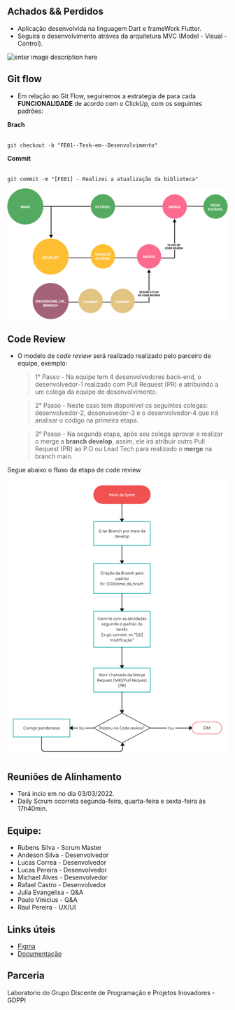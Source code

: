 ## Achados && Perdidos

- Aplicação desenvolvida na linguagem Dart e frameWork Flutter.
- Seguirá o desenvolvimento atráves da arquitetura MVC (Model - Visual - Control).
  
![enter image description here](https://book.cakephp.org/1.3/pt/_images/basic_mvc.png)



## Git flow

- Em relação ao Git Flow, seguiremos a estrategia de para cada **FUNCIONALIDADE** de acordo com o ClickUp, com os seguintes padrões:

**Brach**
```

git checkout -b "FE01--Tesk-em--Desenvolvimento"

```
**Commit**
```

git commit -m "[FE01] - Realizei a atualização da biblioteca"

```

![Logo do Markdown](img/code.png)

## Code Review

- O modelo de *code review* será realizado realizado pelo parceiro de equipe, exemplo:
  > 1° Passo - Na equipe tem 4 desenvolvedores back-end, o desenvolvedor-1 realizado com Pull Request (PR) e atribuindo a um colega da equipe de desenvolvimento. 

  > 2° Passo  - Neste caso tem disponivel os seguintes colegas: desenvolvedor-2, desenvovedor-3 e o desenvolvedor-4 que irá analisar o codigo na primeira etapa.

  > 3° Passo - Na segunda etapa, após seu colega aprovar e realizar o merge a **branch develop**, assim, ele irá atribuir outro Pull Request (PR) ao P.O ou Lead Tech para realizado o **merge** na branch main.

Segue abaixo o fluxo da etapa de code review

![Logo do Markdown](img/pull.png)


## Reuniões de Alinhamento

- Terá incio em no dia 03/03/2022.
- Daily Scrum ocorreta segunda-feira, quarta-feira e sexta-feira às 17h40min.

## Equipe:

- Rubens Silva - Scrum Master
- Andeson Silva - Desenvolvedor
- Lucas Correa - Desenvolvedor 
- Lucas Pereira - Desenvolvedor 
- Michael Alves - Desenvolvedor 
- Rafael Castro - Desenvolvedor 
- Julia Evangelisa - Q&A
- Paulo Vinicius - Q&A
- Raul Pereira - UX/UI


## Links úteis

- [Figma](https://www.figma.com/file/deZwAfaPkXNOtwHo1QnPgz/achados-e-perdidos?node-id=0%3A1&t=HUK3Zx1sZ7zsUdW2-1)
- [Documentação](https://docs.google.com/document/d/1XcWkNQvsFP0NXcAHzRN45u2JcigKjdJkOSZCQ-xY8XI/edit?usp=sharing)

## Parceria


Laboratorio do Grupo Discente de Programação e Projetos Inovadores - GDPPI
